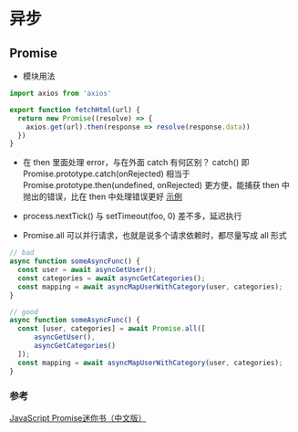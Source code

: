 # 异步

## Promise
* 模块用法
```js
import axios from 'axios'

export function fetchHtml(url) {
  return new Promise((resolve) => {
    axios.get(url).then(response => resolve(response.data))
  })
}
```
* 在 then 里面处理 error，与在外面 catch 有何区别？
  catch() 即 Promise.prototype.catch(onRejected) 相当于 Promise.prototype.then(undefined, onRejected)
  更方便，能捕获 then 中抛出的错误，比在 then 中处理错误更好
  [示例](https://jsfiddle.net/x9bjmwo2/4/)
* process.nextTick() 与 setTimeout(foo, 0) 差不多，延迟执行

* Promise.all
可以并行请求，也就是说多个请求依赖时，都尽量写成 all 形式
```js
// bad
async function someAsyncFunc() {
  const user = await asyncGetUser();
  const categories = await asyncGetCategories();
  const mapping = await asyncMapUserWithCategory(user, categories);
}

// good
async function someAsyncFunc() {
  const [user, categories] = await Promise.all([
      asyncGetUser(),
      asyncGetCategories()
  ]);
  const mapping = await asyncMapUserWithCategory(user, categories);
}
```
### 参考
[JavaScript Promise迷你书（中文版）](http://liubin.org/promises-book/)

